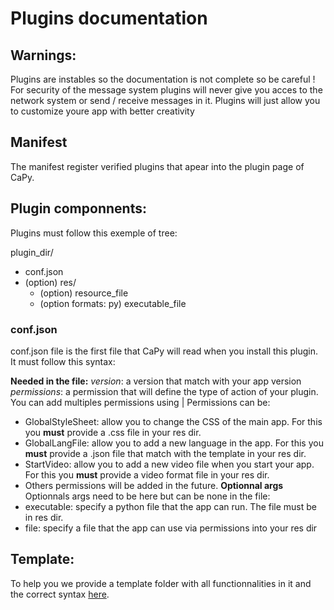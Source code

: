 # Plugins documentation

## Warnings:
Plugins are instables so the documentation is not complete so be careful !
For security of the message system plugins will never give you acces to the network system or send / receive messages in it. Plugins will just allow you to customize
youre app with better creativity

## Manifest
The manifest register verified plugins that apear into the plugin page of CaPy.

## Plugin componnents:
Plugins must follow this exemple of tree:

plugin_dir/
- conf.json
- (option) res/
  - (option) resource_file
  - (option formats: py) executable_file

### conf.json
conf.json file is the first file that CaPy will read when you install this plugin. It must follow this syntax:

**Needed in the file:**
*version*: a version that match with your app version
*permissions*: a permission that will define the type of action of your plugin. You can add multiples permissions using |
Permissions can be:
 -  GlobalStyleSheet: allow you to change the CSS of the main app. For this you **must** provide a .css file in your res dir.
 -  GlobalLangFile: allow you to add a new language in the app. For this you **must** provide a .json file that match with the template in your res dir.
 -  StartVideo: allow you to add a new video file when you start your app. For this you **must** provide a video format file in your res dir.
 -  Others permissions will be added in the future.
**Optionnal args**
Optionnals args need to be here but can be none in the file:
 - executable: specify a python file that the app can run. The file must be in res dir.
 - file: specify a file that the app can use via permissions into your res dir

## Template:
To help you we provide a template folder with all functionnalities in it and the correct syntax [here](./template_plugins/).
